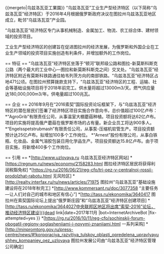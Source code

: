{{mergeto|乌兹洛瓦亚工業園}}
“乌兹洛瓦亚”工业生产型经济特区（以下简称“乌兹洛瓦亚”经济特区）于2016年4月根据俄罗斯政府决议在图拉州乌兹洛瓦亚地区成立，毗邻“乌兹洛瓦亚”产业园。

“乌兹洛瓦亚”经济特区专门从事机械制造、金属加工、物流、农工综合体、建材领域的投资项目。

工业生产型经济特区的创建旨在促进图拉州的经济发展，为俄罗斯和外国企业在工业生产领域的投资项目实施创造有利条件，并增加额外的工作岗位。

== 特征 ==
“乌兹洛瓦亚”经济特区坐落于“顿河”联邦级公路和图拉-新莫斯科斯克公路（两个最大的工业中心—图拉和新莫斯科斯克之间）交叉处。“乌兹洛瓦亚”经济特区附近有莫斯科铁路通往帕韦列茨方向的南部铁路。“乌兹洛瓦亚”经济特区占地471公顷。在图拉州预算拨款支持下，“乌兹洛瓦亚”经济特区的工程、运输、社会等基础设施项目将于2018年前完工。供水量将超过13000m3/天。燃气供应量达180,000,000m3/年。供电量超过100兆瓦。

== 企业 ==
2016年9月在“2016索契”国际投资论坛框架下，与“乌兹洛瓦亚”经济特区的潜在居民们签署了经济特区项目实施合作意向书，总价值超过100亿卢布：
*“AgroGrib”有限责任公司，从事温室大棚蘑菇种植。项目投资额将达62亿卢布。项目的实施将提高俄产蘑菇在俄罗斯市场的占有量。新企业员工将达900多人。
*“Engelsspetstrubmash”有限责任公司，从事泵-压缩机软管生产。项目投资额预计达25亿卢布。拟增加100多个工作岗位。
*“Arnest”股份有限公司，从事白铁瓶、化妆品、金属气溶胶包装日用化学品生产。项目投资额达15.8亿卢布。由于项目实施，将新增400多个工作岗位。

== 引用 ==
*[http://www.uzlovaya.ru 乌兹洛瓦亚经济特区网站]
*[https://regnum.ru/news/economy/2158283.html 图拉经济特区居民将获得利润税豁免权]
*[https://rg.ru/2016/06/21/reg-cfo/tri-oez-v-centralnoj-rossii-prodolzhat-rabotu.html 无风险区]
*[http://realty.interfax.ru/ru/news/articles/71975 图拉州“乌兹洛瓦亚”基础设施建设将在2018年秋完工]
*[http://www.kommersant.ru/doc/3077358 “主要任务—让人们对自己的城市和地区有信心”]
*[http://tass.ru/ekonomika/3640417 图拉州在索契国际论坛上提出“俄罗斯庄园”和“乌兹洛瓦亚”经济特区创建项目]
*[http://tass.ru/ekonomika/3644027中央联邦区地区将出席“索契-2016”论坛，推动经济特区建设]{{dead link|date=2017年11月 |bot=InternetArchiveBot |fix-attempted=yes }}
*[https://rg.ru/2016/10/11/reg-cfo/sochinskij-forum-obogatil-regiony-soglasheniiami-i-novymi-znaniiami.html 一系列采购]
*[http://minpromtorg.gov.ru/press-centre/news/#!korporaciya_razvitiya_tulskoy_oblasti_opredelena_upravlyayushhey_kompaniey_oez_uzlovaya 图拉州发展公司由“乌兹洛瓦亚”经济特区管理公司确定]